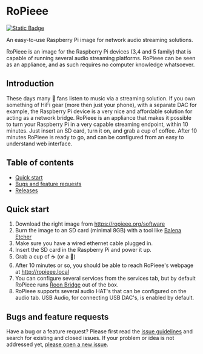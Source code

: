 # RoPieee

[![Static Badge](https://img.shields.io/badge/Release-2025.06.1-blue)](https://github.com/RoPieee/RoPieee/releases/tag/2025.06.1)

An easy-to-use Raspberry Pi image for network audio streaming solutions.

RoPieee is an image for the Raspberry Pi devices (3,4 and 5 family) that is capable of running several audio streaming platforms. RoPieee can be seen as an appliance, and as such requires no computer knowledge whatsoever.

## Introduction

These days many :musical_note: fans listen to music via a streaming solution. If you own something of HiFi gear (more then just your phone), with a separate DAC for example, the Raspberry Pi device is a very nice and affordable solution for acting as a network bridge.
RoPieee is an appliance that makes it possible to turn your Raspberry Pi in a very capable streaming endpoint, within 10 minutes. Just insert an SD card, turn it on, and grab a cup of coffee. After 10 minutes RoPieee is ready to go, and can be configured from an easy to understand web interface. 

## Table of contents

- [Quick start](#quick-start)
- [Bugs and feature requests](#bugs-and-feature-requests)
- [Releases](https://github.com/RoPieee/RoPieee/blob/main/CHANGELOG.md)

## Quick start

1. Download the right image from https://ropieee.org/software
2. Burn the image to an SD card (minimal 8GB) with a tool like [Balena Etcher](https://etcher.balena.io/)
3. Make sure you have a wired ethernet cable plugged in.
4. Insert the SD card in the Raspberry Pi and power it up. 
5. Grab a cup of :coffee: (or a :tropical_drink:)
6. After 10 minutes or so, you should be able to reach RoPieee's webpage at http://ropieee.local
7. You can configure several services from the services tab, but by default RoPieee runs [Roon Bridge](https://roonlabs.com) out of the box.
8. RoPieee supports several audio HAT's that can be configured on the audio tab. USB Audio, for connecting USB DAC's, is enabled by default.

## Bugs and feature requests

Have a bug or a feature request? Please first read the [issue guidelines](https://github.com/RoPieee/RoPieee/blob/main/CONTRIBUTING.md#using-the-issue-tracker) and search for existing and closed issues. If your problem or idea is not addressed yet, [please open a new issue](https://github.com/RoPieee/RoPieee/issues/new/choose).






